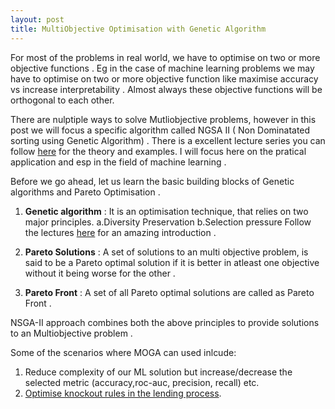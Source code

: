 ```yaml
---
layout: post
title: MultiObjective Optimisation with Genetic Algorithm
---
```

For most of the problems in real world, we have to optimise on two or more objective functions .
Eg in the case of machine learning problems we may have to optimise on two or more objective function like  maximise accuracy vs increase interpretability . Almost always these objective functions will be
orthogonal to each other.

There are nulptiple ways to solve Mutliobjective problems, however in this post we will focus a specific
algorithm called NGSA II ( Non Dominatated sorting using Genetic Algorithm) .
There is a excellent lecture series you can follow [here](https://www.youtube.com/watch?v=Hm2LK4vJzRw) for the theory and examples. I will focus here on the pratical application and esp in the field of machine learning .


Before we go ahead, let us learn the basic building blocks of Genetic algorithms and Pareto Optimisation .

1. __Genetic algorithm__ : It is an optimisation technique, that relies on two major principles.
a.Diversity Preservation
b.Selection pressure
Follow the lectures [here](https://www.youtube.com/watch?v=Z_8MpZeMdD4&t=6s) for an amazing introduction .

2. __Pareto Solutions__ : A set of solutions to an multi objective problem, is said to be a Pareto optimal solution if it is better in atleast one objective without it being worse for the other .
3. __Pareto Front__ : A set of all Pareto optimal solutions are called as Pareto Front .

NSGA-II approach combines both the above principles to provide solutions to an Multiobjective problem .

Some of the scenarios where MOGA can used inlcude:

1. Reduce complexity of our ML solution but increase/decrease the selected metric (accuracy,roc-auc, precision, recall) etc.
2. [Optimise knockout rules in the lending process](https://medium.com/ing-blog/optimising-knockout-rules-for-lending-69b226e68b42). 